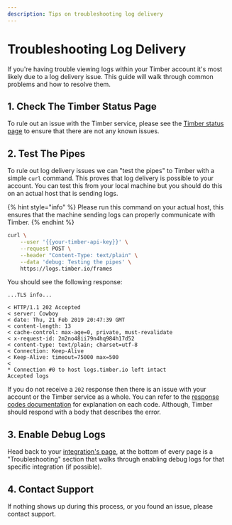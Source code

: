 ```yaml
---
description: Tips on troubleshooting log delivery
---
```


# Troubleshooting Log Delivery

If you're having trouble viewing logs within your Timber account it's most likely due to a log delivery issue. This guide will walk through common problems and how to resolve them.

## 1. Check The Timber Status Page

To rule out an issue with the Timber service, please see the [Timber status page](https://status.timber.io) to ensure that there are not any known issues.

## 2. Test The Pipes

To rule out log delivery issues we can "test the pipes" to Timber with a simple `curl` command. This proves that log delivery is possible to your account. You can test this from your local machine but you should do this on an actual host that is sending logs.

{% hint style="info" %}
Please run this command on your actual host, this ensures that the machine sending logs can properly communicate with Timber.
{% endhint %}

```bash
curl \
    --user '{{your-timber-api-key}}' \
    --request POST \
    --header "Content-Type: text/plain" \
    --data 'debug: Testing the pipes' \
    https://logs.timber.io/frames
```

You should see the following response:

```text
...TLS info...

< HTTP/1.1 202 Accepted
< server: Cowboy
< date: Thu, 21 Feb 2019 20:47:39 GMT
< content-length: 13
< cache-control: max-age=0, private, must-revalidate
< x-request-id: 2m2no48ii79n4hq984h17d52
< content-type: text/plain; charset=utf-8
< Connection: Keep-Alive
< Keep-Alive: timeout=75000 max=500
< 
* Connection #0 to host logs.timber.io left intact
Accepted logs
```

If you do not receive a `202` response then there is an issue with your account or the Timber service as a whole. You can refer to the [response codes documentation](../integrations/http-api.md#expected-response-codes) for explanation on each code. Although, Timber should respond with a body that describes the error.

## 3. Enable Debug Logs

Head back to your [integration's page](../integrations/), at the bottom of every page is a "Troubleshooting" section that walks through enabling debug logs for that specific integration \(if possible\).

## 4. Contact Support

If nothing shows up during this process, or you found an issue, please contact support.





